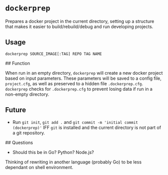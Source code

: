 # `dockerprep`

Prepares a docker project in the current directory, setting up a structure that makes it easier to build/rebuild/debug and run developing projects.

## Usage

```
dockerprep SOURCE_IMAGE[:TAG] REPO TAG NAME
```


## Function

When run in an empty directory, `dockerprep` will create a new docker project based on input parameters. These parameters will be saved to a config file, `project.cfg`, as well as preserved to a hidden file `.dockerprep.cfg`.
`dockerprep` checks for `.dockerprep.cfg` to prevent losing data if run in a non-empty directory.


## Future

- Run `git init`, `git add .` and `git commit -m 'initial commit (dockerprep)'` IFF `git` is installed and the current directory is not part of a git repository.


## Questions

- Should this be in Go? Python? Node.js?

Thinking of rewriting in another language (probably Go) to be less dependant on shell environment.
